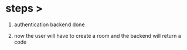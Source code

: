 
# steps >

1. authentication backend done

2. now the user will have to create a room and the backend will return a code
